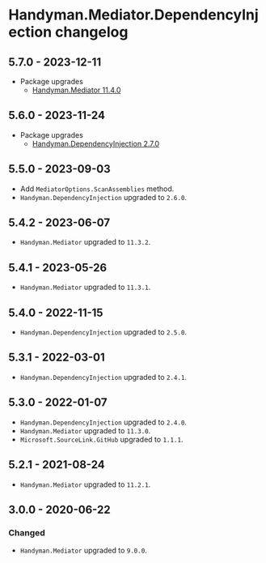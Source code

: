 # Handyman.Mediator.DependencyInjection changelog

## 5.7.0 - 2023-12-11

* Package upgrades
  * [Handyman.Mediator 11.4.0](../../Handyman.Mediator/docs/changelog.md#1140---2023-11-16)

## 5.6.0 - 2023-11-24

* Package upgrades
  * [Handyman.DependencyInjection 2.7.0](../../Handyman.DependencyInjection/docs/changelog.md#270---2023-11-23)

## 5.5.0 - 2023-09-03

* Add `MediatorOptions.ScanAssemblies` method.
* `Handyman.DependencyInjection` upgraded to `2.6.0`.

## 5.4.2 - 2023-06-07

* `Handyman.Mediator` upgraded to `11.3.2`.

## 5.4.1 - 2023-05-26

* `Handyman.Mediator` upgraded to `11.3.1`.

## 5.4.0 - 2022-11-15

* `Handyman.DependencyInjection` upgraded to `2.5.0`.

## 5.3.1 - 2022-03-01

* `Handyman.DependencyInjection` upgraded to `2.4.1`.

## 5.3.0 - 2022-01-07

* `Handyman.DependencyInjection` upgraded to `2.4.0`.
* `Handyman.Mediator` upgraded to `11.3.0`.
* `Microsoft.SourceLink.GitHub` upgraded to `1.1.1`.

## 5.2.1 - 2021-08-24

* `Handyman.Mediator` upgraded to `11.2.1`.

## 3.0.0 - 2020-06-22

### Changed

* `Handyman.Mediator` upgraded to `9.0.0`.
